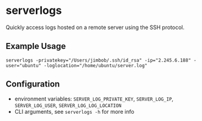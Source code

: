 # serverlogs
Quickly access logs hosted on a remote server using the SSH protocol.

## Example Usage
```
serverlogs -privatekey="/Users/jimbob/.ssh/id_rsa" -ip="2.245.6.188" -user="ubuntu" -loglocation="/home/ubuntu/server.log"
```

## Configuration
- environment variables: `SERVER_LOG_PRIVATE_KEY`, `SERVER_LOG_IP`, `SERVER_LOG_USER`, `SERVER_LOG_LOG_LOCATION`
- CLI arguments, see `serverlogs -h` for more info
